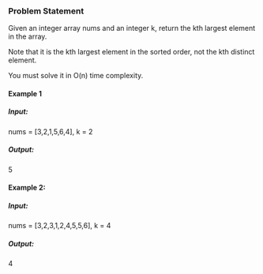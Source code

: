 ### Problem Statement

Given an integer array nums and an integer k, return the kth largest element in the array.

Note that it is the kth largest element in the sorted order, not the kth distinct element.

You must solve it in O(n) time complexity.

#### Example 1

##### Input:
nums = [3,2,1,5,6,4], k = 2
##### Output: 
5


#### Example 2:

##### Input: 
nums = [3,2,3,1,2,4,5,5,6], k = 4
#####  Output: 
4